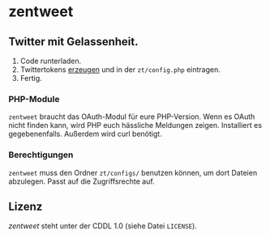 # zentweet

## Twitter mit Gelassenheit.

1. Code runterladen.
2. Twittertokens [erzeugen](https://apps.twitter.com/) und in der `zt/config.php` eintragen.
3. Fertig.

### PHP-Module

`zentweet` braucht das OAuth-Modul für eure PHP-Version. Wenn es OAuth nicht finden kann, wird PHP euch hässliche Meldungen zeigen. Installiert es gegebenenfalls. Außerdem wird curl benötigt.

### Berechtigungen

`zentweet` muss den Ordner `zt/configs/` benutzen können, um dort Dateien abzulegen. Passt auf die Zugriffsrechte auf.

## Lizenz

*zentweet* steht unter der CDDL 1.0 (siehe Datei `LICENSE`).